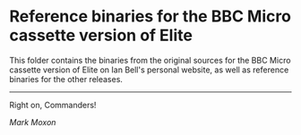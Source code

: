# Reference binaries for the BBC Micro cassette version of Elite

This folder contains the binaries from the original sources for the BBC Micro cassette version of Elite on Ian Bell's personal website, as well as reference binaries for the other releases.

---

Right on, Commanders!

_Mark Moxon_